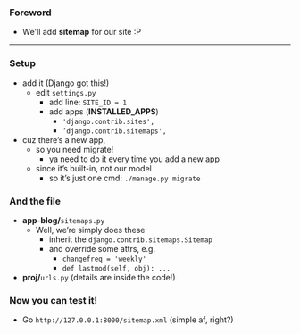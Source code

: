 
### Foreword 
- We'll add **sitemap** for our site :P 

----- 

### Setup
- add it (Django got this!)
    - edit ```settings.py```
        - add line: ```SITE_ID = 1```
        - add apps (**INSTALLED_APPS**)
            - ```'django.contrib.sites',```
            - ```’django.contrib.sitemaps',```
- cuz there’s a new app, 
    - so you need migrate! 
        - ya need to do it every time you add a new app
    - since it’s built-in, not our model
        - so it’s just one cmd: ```./manage.py migrate```
        
### And the file
- **app-blog/**```sitemaps.py``` 
    - Well, we’re simply does these 
        - inherit the ```django.contrib.sitemaps.Sitemap```
        - and override some attrs, e.g. 
            - ```changefreq = 'weekly'```
            - ```def lastmod(self, obj): ...```
- **proj/**```urls.py``` (details are inside the code!)

### Now you can test it! 
- Go ```http://127.0.0.1:8000/sitemap.xml``` (simple af, right?)